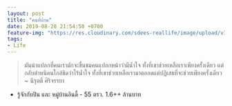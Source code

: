 ```yaml
---
layout: post
title: "คนที่บ้าน"
date: 2019-08-28 21:54:50 +0700
feature-img: "https://res.cloudinary.com/sdees-reallife/image/upload/v1555658919/sample_feature_img.png"
tags:
- Life
---
```

> มันน่าแปลกที่คนเรามักจะชื่นชมคนแปลกหน้าว่ามีน้ำใจ ทั้งที่เขาช่วยเหลือเราเพียงครั้งเดียว แต่กลับตำหนิคนใกล้ชิดว่าไร้น้ำใจ ทั้งที่เขาช่วยเหลือเรามาตลอดแต่ปฏิเสธที่จะช่วยเพียงครั้งเดียว ~ นิรุตติ์ ศิริจรรยา

<i class="fa fa-child" style="color:plum"></i>

- รู้จักกับปิน และ หมู่บ้านอินดี้ - 55 ตรว. 1.6++ ล้านบาท
